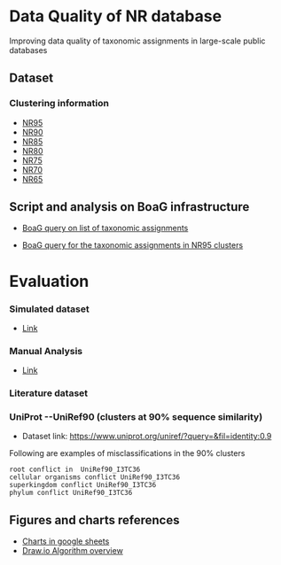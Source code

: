 # Data Quality of NR database
Improving data quality of  taxonomic assignments in  large-scale public databases



## Dataset
### Clustering information
- [NR95](https://drive.google.com/drive/u/3/folders/10fll7IEcH-FFZku9J0M_KVPzAUXUfRva)
- [NR90](https://drive.google.com/drive/u/3/folders/1kEqskSjcqWz6w6TmBBIS_jifvEsQlQTi)
- [NR85](https://drive.google.com/drive/u/3/folders/1nRiRHh86ED0k5RpLLGGPDyd5ZnszgrYD)
- [NR80](https://drive.google.com/drive/u/3/folders/1-3Y-AT7d-HxLPvcFDcNsnL38U9aOonAf)
- [NR75](https://drive.google.com/drive/u/3/folders/1ml0kOa-h7B1KkkVPNMPvnUuQtbWy_Y36)
- [NR70](https://drive.google.com/drive/u/3/folders/1p9GANq1qPyakdas_bUgIlQjyDh4pXnC6)
- [NR65](https://drive.google.com/drive/u/3/folders/18tyHTeAKd4qJnOFRrYd7nbDpyaX8aFsR)


## Script and analysis on BoaG infrastructure

- [BoaG query on list of taxonomic assignments](http://boa.cs.iastate.edu/boag/?q=boa/job/public/80)

- [BoaG query for the taxonomic assignments in NR95 clusters](http://boa.cs.iastate.edu/boag/?q=boa/job/public/82)

# Evaluation
### Simulated dataset
- [Link](simulated)

### Manual Analysis
- [Link](manual)

### Literature dataset

### UniProt --UniRef90 (clusters at 90% sequence similarity)
- Dataset link: https://www.uniprot.org/uniref/?query=&fil=identity:0.9

Following are examples of misclassifications in the 90% clusters
```text
root conflict in  UniRef90_I3TC36
cellular organisms conflict UniRef90_I3TC36
superkingdom conflict UniRef90_I3TC36
phylum conflict UniRef90_I3TC36
```


## Figures and charts references
- [Charts in google sheets](https://docs.google.com/spreadsheets/d/16XEiXRGH7UleuuQzU2gg_gpD-0Xkr3RDw09WzFhV8g8/edit#gid=1064192369)
- [Draw.io Algorithm overview](https://app.diagrams.net/#G1mFBUYRrosRlxSseDJYl_4jQUn8YNE-wJ)

